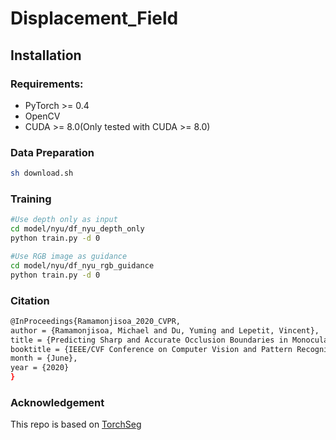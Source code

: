 # Displacement_Field

## Installation

### Requirements:
- PyTorch >= 0.4
- OpenCV
- CUDA >= 8.0(Only tested with CUDA >= 8.0)

### Data Preparation
```bash
sh download.sh
```

### Training
```bash
#Use depth only as input
cd model/nyu/df_nyu_depth_only
python train.py -d 0

#Use RGB image as guidance
cd model/nyu/df_nyu_rgb_guidance
python train.py -d 0
```
### Citation
```bash
@InProceedings{Ramamonjisoa_2020_CVPR,
author = {Ramamonjisoa, Michael and Du, Yuming and Lepetit, Vincent},
title = {Predicting Sharp and Accurate Occlusion Boundaries in Monocular Depth Estimation Using Displacement Fields},
booktitle = {IEEE/CVF Conference on Computer Vision and Pattern Recognition (CVPR)},
month = {June},
year = {2020}
}
```

### Acknowledgement
This repo is based on [TorchSeg](https://github.com/ycszen/TorchSeg)
